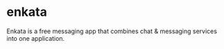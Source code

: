 # enkata
Enkata is a free messaging app that combines chat &amp; messaging services into one application.
